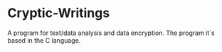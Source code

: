 # Cryptic-Writings
A program for text/data analysis and data encryption. The program it´s based in the C language.
